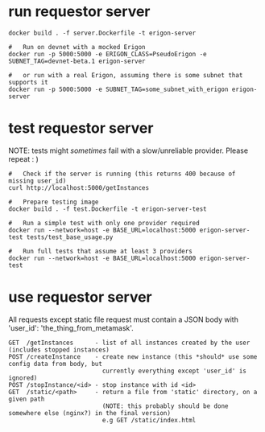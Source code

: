 # run requestor server

    docker build . -f server.Dockerfile -t erigon-server

    #   Run on devnet with a mocked Erigon
    docker run -p 5000:5000 -e ERIGON_CLASS=PseudoErigon -e SUBNET_TAG=devnet-beta.1 erigon-server 

    #   or run with a real Erigon, assuming there is some subnet that supports it
    docker run -p 5000:5000 -e SUBNET_TAG=some_subnet_with_erigon erigon-server

# test requestor server

NOTE: tests might *sometimes* fail with a slow/unreliable provider. Please repeat : )

    #   Check if the server is running (this returns 400 because of missing user_id)
    curl http://localhost:5000/getInstances

    #   Prepare testing image
    docker build . -f test.Dockerfile -t erigon-server-test
    
    #   Run a simple test with only one provider required
    docker run --network=host -e BASE_URL=localhost:5000 erigon-server-test tests/test_base_usage.py
    
    #   Run full tests that assume at least 3 providers
    docker run --network=host -e BASE_URL=localhost:5000 erigon-server-test

# use requestor server

All requests except static file request must contain a JSON body with 'user\_id': 'the\_thing\_from\_metamask'.

    GET  /getInstances      - list of all instances created by the user (includes stopped instances)
    POST /createInstance    - create new instance (this *should* use some config data from body, but 
                              currently everything except 'user_id' is ignored)
    POST /stopInstance/<id> - stop instance with id <id>
    GET  /static/<path>     - return a file from 'static' directory, on a given path
                              (NOTE: this probably should be done somewhere else (nginx?) in the final version)
                              e.g GET /static/index.html 
